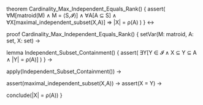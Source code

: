 theorem Cardinality_Max_Independent_Equals_Rank() {
  assert(
    ∀M[matroid(M) ∧ M = ⟨S,𝓘⟩] ∧
    ∀A[A ⊆ S] ∧
    ∀X[maximal_independent_subset(X,A)] ⇒
    |X| = ρ(A)
  )
} ↔

proof Cardinality_Max_Independent_Equals_Rank() {
  setVar(M: matroid, A: set, X: set) →
  
  lemma Independent_Subset_Containment() {
    assert(
      ∃Y[Y ∈ 𝓘 ∧ X ⊆ Y ⊆ A ∧ |Y| = ρ(A)]
    )
  } →
  
  apply(Independent_Subset_Containment()) →
  
  assert(maximal_independent_subset(X,A)) →
  assert(X = Y) →
  
  conclude(|X| = ρ(A))
}
